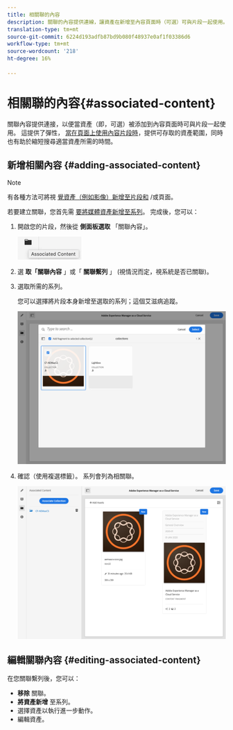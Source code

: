 ```yaml
---
title: 相關聯的內容
description: 關聯的內容提供連線，讓資產在新增至內容頁面時（可選）可與片段一起使用。
translation-type: tm+mt
source-git-commit: 6224d193adfb87bd9b080f48937e0af1f03386d6
workflow-type: tm+mt
source-wordcount: '218'
ht-degree: 16%

---
```



# 相關聯的內容{#associated-content}

關聯內容提供連接，以便當資產（即，可選）被添加到內容頁面時可與片段一起使用。 這提供了彈性， [當在頁面上使用內容片段時](/help/sites-cloud/authoring/fundamentals/content-fragments.md#using-associated-content)，提供可存取的資產範圍，同時也有助於縮短搜尋適當資產所需的時間。

## 新增相關內容 {#adding-associated-content}

>[!NOTE]
>
>有各種方法可將視 [覺資產（例如影像）新增至片段和](/help/assets/content-fragments/content-fragments.md#fragments-with-visual-assets) /或頁面。

若要建立關聯，您首先需 [要將媒體資產新增至系列](/help/assets/manage-collections.md)。 完成後，您可以：

1. 開啟您的片段，然後從 **側面板選取** 「關聯內容」。

   ![相關聯的內容](assets/cfm-assoc-content-01.png)

2. 選 **取「關聯內容** 」或「 **關聯繫列** 」 (視情況而定，視系統是否已關聯)。
3. 選取所需的系列。

   您可以選擇將片段本身新增至選取的系列；這個艾滋病追蹤。

   ![選取系列](assets/cfm-assoc-content-02.png)

4. 確認（使用複選標籤）。 系列會列為相關聯。

   ![cfm-6420-05](assets/cfm-assoc-content-03.png)

## 編輯關聯內容 {#editing-associated-content}

在您關聯繫列後，您可以：

* **移除** 關聯。
* **將資產新增** 至系列。
* 選擇資產以執行進一步動作。
* 編輯資產。
